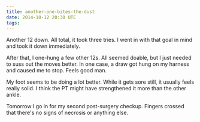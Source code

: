 ```yaml
---
title: another-one-bites-the-dust
date: 2014-10-12 20:30 UTC
tags:
---
```


Another 12 down. All total, it took three tries. I went in with that goal in mind and took it down immediately. 

After that, I one-hung a few other 12s. All seemed doable, but I just needed to suss out the moves better. In one case, a draw got hung on my harness and caused me to stop. Feels good man.

My foot seems to be doing a lot better. While it gets sore still, it usually feels really solid. I think the PT might have strengthened it more than the other ankle.

Tomorrow I go in for my second post-surgery checkup. Fingers crossed that there's no signs of necrosis or anything else.  
